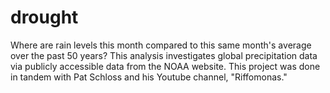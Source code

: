 # drought
Where are rain levels this month compared to this same month's average over the past 50 years? This analysis investigates global precipitation data via publicly accessible data from the NOAA website. This project was done in tandem with Pat Schloss and his Youtube channel, "Riffomonas." 

